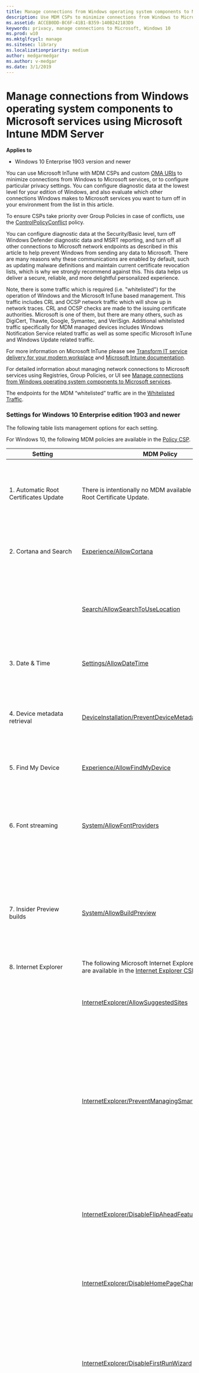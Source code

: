 ```yaml
---
title: Manage connections from Windows operating system components to Microsoft services using Microsoft Intune MDM Server
description: Use MDM CSPs to minimize connections from Windows to Microsoft services, or to configure particular privacy settings.
ms.assetid: ACCEB0DD-BC6F-41B1-B359-140B242183D9
keywords: privacy, manage connections to Microsoft, Windows 10
ms.prod: w10
ms.mktglfcycl: manage
ms.sitesec: library
ms.localizationpriority: medium
author: medgarmedgar
ms.author: v-medgar
ms.date: 3/1/2019
---
```


# Manage connections from Windows operating system components to Microsoft services using Microsoft Intune MDM Server

**Applies to**

-   Windows 10 Enterprise 1903 version and newer

You can use Microsoft InTune with MDM CSPs and custom [OMA URIs](https://docs.microsoft.com/en-us/intune/custom-settings-windows-10) to minimize connections from Windows to Microsoft services, or to configure particular privacy settings. You can configure diagnostic data at the lowest level for your edition of Windows, and also evaluate which other connections Windows makes to Microsoft services you want to turn off in your environment from the list in this article.

To ensure CSPs take priority over Group Policies in case of conflicts, use the [ControlPolicyConflict](https://docs.microsoft.com/en-us/windows/client-management/mdm/policy-csp-controlpolicyconflict) policy.

You can configure diagnostic data at the Security/Basic level, turn off Windows Defender diagnostic data and MSRT reporting, and turn off all other connections to Microsoft network endpoints as described in this article to help prevent Windows from sending any data to Microsoft. There are many reasons why these communications are enabled by default, such as updating malware definitions and maintain current certificate revocation lists, which is why we strongly recommend against this. This data helps us deliver a secure, reliable, and more delightful personalized experience.

Note, there is some traffic which is required (i.e. "whitelisted") for the operation of Windows and the Microsoft InTune based management.  This traffic includes CRL and OCSP network traffic which will show up in network traces. CRL and OCSP checks are made to the issuing certificate authorities. Microsoft is one of them, but there are many others, such as DigiCert, Thawte, Google, Symantec, and VeriSign.  Additional whitelisted traffic specifically for MDM managed devices includes Windows Notification Service related traffic as well as some specific Microsoft InTune and Windows Update related traffic.

For more information on Microsoft InTune please see [Transform IT service delivery for your modern workplace](https://www.microsoft.com/en-us/enterprise-mobility-security/microsoft-intune?rtc=1) and [Microsoft Intune documentation](https://docs.microsoft.com/en-us/intune/).

For detailed information about managing network connections to Microsoft services using Registries, Group Policies, or UI see [Manage connections from Windows operating system components to Microsoft services](https://docs.microsoft.com/en-us/windows/privacy/manage-connections-from-windows-operating-system-components-to-microsoft-services).


The endpoints for the MDM “whitelisted” traffic are in the [Whitelisted Traffic](#bkmk-mdm-whitelist). 


### Settings for Windows 10 Enterprise edition 1903 and newer

The following table lists management options for each setting.

For Windows 10, the following MDM policies are available in the [Policy CSP](https://msdn.microsoft.com/library/windows/hardware/dn904962.aspx).

| Setting | MDM Policy | Description |
| --- | --- | --- |
| 1. Automatic Root Certificates Update | There is intentionally no MDM available for Automatic Root Certificate Update. | This MDM does not exist since it would prevent the operation and management of MDM management of devices.
| 2. Cortana and Search | [Experience/AllowCortana](https://docs.microsoft.com/en-us/windows/client-management/mdm/policy-csp-experience#experience-allowcortana) | Choose whether to let Cortana install and run on the device. **Set to 0 (zero)**
| | [Search/AllowSearchToUseLocation](https://docs.microsoft.com/en-us/windows/client-management/mdm/policy-csp-search#search-allowsearchtouselocation) | Choose whether Cortana and Search can provide location-aware search results. **Set to 0 (zero)**
| 3. Date & Time | [Settings/AllowDateTime](https://docs.microsoft.com/en-us/windows/client-management/mdm/policy-csp-settings#settings-allowdatetime)| Allows the user to change date and time settings.  **Set to 0 (zero)**
| 4. Device metadata retrieval | [DeviceInstallation/PreventDeviceMetadataFromNetwork](https://docs.microsoft.com/en-us/windows/client-management/mdm/policy-csp-deviceinstallation#deviceinstallation-preventdevicemetadatafromnetwork) | Choose whether to prevent Windows from retrieving device metadata from the Internet.  **Set to Enabled**
| 5. Find My Device | [Experience/AllowFindMyDevice](https://docs.microsoft.com/en-us/windows/client-management/mdm/policy-csp-experience#experience-allowfindmydevice)| This policy turns on Find My Device.  **Set to 0  (zero)** 
| 6. Font streaming | [System/AllowFontProviders](https://docs.microsoft.com/en-us/windows/client-management/mdm/policy-csp-system#system-allowfontproviders) | Setting that determines whether Windows is allowed to download fonts and font catalog data from an online font provider. **Set to 0  (zero)** 
| 7. Insider Preview builds | [System/AllowBuildPreview](https://docs.microsoft.com/en-us/windows/client-management/mdm/policy-csp-system#system-allowbuildpreview) | This policy setting determines whether users can access the Insider build controls in the Advanced Options for Windows Update. **Set to 0  (zero)**
| 8. Internet Explorer | The following Microsoft Internet Explorer MDM policies are available in the [Internet Explorer CSP](https://docs.microsoft.com/en-us/windows/client-management/mdm/policy-csp-internetexplorer) | 
| | [InternetExplorer/AllowSuggestedSites](https://docs.microsoft.com/en-us/windows/client-management/mdm/policy-csp-internetexplorer#internetexplorer-allowsuggestedsites) | Recommends websites based on the user’s browsing activity. **Set to Disabled**
| | [InternetExplorer/PreventManagingSmartScreenFilter]( https://docs.microsoft.com/en-us/windows/client-management/mdm/policy-csp-internetexplorer#internetexplorer-preventmanagingsmartscreenfilter) | Prevents the user from managing SmartScreen Filter, which warns the user if the website being visited is known for fraudulent attempts to gather personal information through "phishing," or is known to host malware. **Set to Enabled**
| | [InternetExplorer/DisableFlipAheadFeature]( https://docs.microsoft.com/en-us/windows/client-management/mdm/policy-csp-internetexplorer#internetexplorer-disableflipaheadfeature) | Determines whether a user can swipe across a screen or click Forward to go to the next pre-loaded page of a website. **Set to Enabled**
| | [InternetExplorer/DisableHomePageChange]( https://docs.microsoft.com/en-us/windows/client-management/mdm/policy-csp-internetexplorer#internetexplorer-disablehomepagechange) | Determines whether users can change the default Home Page or not. **Set to Enabled**
| | [InternetExplorer/DisableFirstRunWizard]( https://docs.microsoft.com/en-us/windows/client-management/mdm/policy-csp-internetexplorer#internetexplorer-disablefirstrunwizard) | Prevents Internet Explorer from running the First Run wizard the first time a user starts the browser after installing Internet Explorer or Windows. **Set to Enabled**
| 9. Live Tiles | [Notifications/DisallowTileNotification](https://docs.microsoft.com/en-us/windows/client-management/mdm/policy-csp-notifications)| This policy setting turns off tile notifications. If you enable this policy setting applications and system features will not be able to update their tiles and tile badges in the Start screen.  **Set to Enabled**
| 10. Mail synchronization | [Accounts/AllowMicrosoftAccountConnection](https://docs.microsoft.com/en-us/windows/client-management/mdm/policy-csp-accounts#accounts-allowmicrosoftaccountconnection) | Specifies whether the user is allowed to use an MSA account for non-email related connection authentication and services. **Set to 0 (zero)** 
| 11. Microsoft Account | [Accounts/AllowMicrosoftAccountSignInAssistant](https://docs.microsoft.com/en-us/windows/client-management/mdm/policy-csp-accounts#accounts-allowmicrosoftaccountsigninassistant) | Disable the Microsoft Account Sign-In Assistant. **Set to 0 (zero)** 
| 12. Microsoft Edge | | The following Microsoft Edge MDM policies are available in the [Policy CSP](https://msdn.microsoft.com/library/windows/hardware/dn904962.aspx). For a complete list of the Microsoft Edge policies, see [Available policies for Microsoft Edge](https://docs.microsoft.com/microsoft-edge/deploy/available-policies). 
| | [Browser/AllowAutoFill](https://docs.microsoft.com/en-us/windows/client-management/mdm/policy-csp-browser#browser-allowautofill) | Choose whether employees can use autofill on websites. **Set to 0 (zero)** 
| | [Browser/AllowDoNotTrack](https://docs.microsoft.com/en-us/windows/client-management/mdm/policy-csp-browser#browser-allowdonottrack) | Choose whether employees can send Do Not Track headers. **Set to 0 (zero)** 
| | [Browser/AllowMicrosoftCompatbilityList](https://docs.microsoft.com/en-us/windows/client-management/mdm/policy-csp-browser#browser-allowmicrosoftcompatibilitylist) | Specify the Microsoft compatibility list in Microsoft Edge. **Set to 0 (zero)** 
| | [Browser/AllowPasswordManager](https://docs.microsoft.com/en-us/windows/client-management/mdm/policy-csp-browser#browser-allowpasswordmanager) | Choose whether employees can save passwords locally on their devices. **Set to 0 (zero)** 
| | [Browser/AllowSearchSuggestionsinAddressBar](https://docs.microsoft.com/en-us/windows/client-management/mdm/policy-csp-browser#browser-allowsearchsuggestionsinaddressbar) | Choose whether the Address Bar shows search suggestions. **Set to 0  (zero)** 
| | [Browser/AllowSmartScreen](https://docs.microsoft.com/en-us/windows/client-management/mdm/policy-csp-browser#browser-allowsmartscreen) | Choose whether SmartScreen is turned on or off.  **Set to 0  (zero)** 
| 13. Network Connection Status Indicator | [Connectivity/DisallowNetworkConnectivityActiveTests](https://docs.microsoft.com/en-us/windows/client-management/mdm/policy-csp-connectivity#connectivity-disallownetworkconnectivityactivetests) | Note: After you apply this policy you must restart the device for the policy setting to take effect. **Set to 1 (one)** 
| 14. Offline maps | [AllowOfflineMapsDownloadOverMeteredConnection](https://docs.microsoft.com/en-us/windows/client-management/mdm/policy-csp-maps)|Allows the download and update of map data over metered connections. <br /> **Set to 0 (zero)** 
| | [EnableOfflineMapsAutoUpdate](https://docs.microsoft.com/en-us/windows/client-management/mdm/policy-csp-maps#maps-enableofflinemapsautoupdate)|Disables the automatic download and update of map data. **Set to 0  (zero)** 
| 15. OneDrive | [DisableOneDriveFileSync](https://docs.microsoft.com/en-us/windows/client-management/mdm/policy-csp-system#system-disableonedrivefilesync)| Allows IT Admins to prevent apps and features from working with files on OneDrive. **Set to 1 (one)** 
| 16. Preinstalled apps | N/A | N/A 
| 17. Privacy settings | | Except for the Feedback & Diagnostics page, these settings must be configured for every user account that signs into the PC. 
|   17.1 General | [TextInput/AllowLinguisticDataCollection](https://docs.microsoft.com/en-us/windows/client-management/mdm/policy-csp-textinput#textinput-allowlinguisticdatacollection) | This policy setting controls the ability to send inking and typing data to Microsoft. **Set to 0 (zero)**
|   17.2 Location | [System/AllowLocation](https://docs.microsoft.com/en-us/windows/client-management/mdm/policy-csp-system#system-allowlocation) | Specifies whether to allow app access to the Location service. **Set to 0  (zero)**
|   17.3 Camera | [Camera/AllowCamera](https://docs.microsoft.com/en-us/windows/client-management/mdm/policy-csp-camera#camera-allowcamera) | Disables or enables the camera. **Set to 0  (zero)**
|   17.4 Microphone | [Privacy/LetAppsAccessMicrophone](https://docs.microsoft.com/en-us/windows/client-management/mdm/policy-csp-privacy#privacy-letappsaccessmicrophone) | Specifies whether Windows apps can access the microphone. **Set to 2 (two)**  
|   17.5 Notifications | [Notifications/DisallowCloudNotification](https://docs.microsoft.com/en-us/windows/client-management/mdm/policy-csp-notifications#notifications-disallowcloudnotification) | Turn off notifications network usage.  **DO NOT TURN OFF WNS Notifications if you want manage your device(s) using Microsoft InTune**
| | [Privacy/LetAppsAccessNotifications](https://docs.microsoft.com/en-us/windows/client-management/mdm/policy-csp-privacy#privacy-letappsaccessnotifications) | Specifies whether Windows apps can access notifications. **Set to 2 (two)**  
| | [Settings/Notifications & actions/AllowOnlineTips]( https://docs.microsoft.com/en-us/windows/client-management/mdm/policy-csp-settings#settings-allowonlinetips) | Enables or disables the retrieval of online tips and help for the Settings app. **Set to Disabled**
|   17.6 Speech, Inking, & Typing | [Speech/AllowSpeechModelUpdate](https://docs.microsoft.com/en-us/windows/client-management/mdm/policy-csp-speech#speech-allowspeechmodelupdate) | Specifies whether the device will receive updates to the speech recognition and speech synthesis models.  **Set to 0 (zero)** 
| | [TextInput/AllowLinguisticDataCollection](https://docs.microsoft.com/en-us/windows/client-management/mdm/policy-csp-textinput#textinput-allowlinguisticdatacollection)| This policy setting controls the ability to send inking and typing data to Microsoft  **Set to 0 (zero)** 
|   17.7 Account info | [Privacy/LetAppsAccessAccountInfo](https://docs.microsoft.com/en-us/windows/client-management/mdm/policy-csp-privacy#privacy-letappsaccessaccountinfo) | Specifies whether Windows apps can access account information. **Set to 2 (two)** 
|   17.8 Contacts | [Privacy/LetAppsAccessContacts](https://docs.microsoft.com/en-us/windows/client-management/mdm/policy-csp-privacy#privacy-letappsaccesscontacts) | Specifies whether Windows apps can access contacts. **Set to 2 (two)** 
|   17.9 Calendar | [Privacy/LetAppsAccessCalendar](https://docs.microsoft.com/en-us/windows/client-management/mdm/policy-csp-privacy#privacy-letappsaccesscalendar) | Specifies whether Windows apps can access the calendar. **Set to 2 (two)** 
|   17.10 Call history | [Privacy/LetAppsAccessCallHistory](https://docs.microsoft.com/en-us/windows/client-management/mdm/policy-csp-privacy#privacy-letappsaccesscallhistory) | Specifies whether Windows apps can access account information.**Set to 2 (two)** 
|   17.11 Email | [Privacy/LetAppsAccessEmail](https://docs.microsoft.com/en-us/windows/client-management/mdm/policy-csp-privacy#privacy-letappsaccessemail) | Specifies whether Windows apps can access email. **Set to 2 (two)** 
|   17.12 Messaging | [Privacy/LetAppsAccessMessaging](https://docs.microsoft.com/en-us/windows/client-management/mdm/policy-csp-privacy#privacy-letappsaccessmessaging) | Specifies whether Windows apps can read or send messages (text or MMS). **Set to 2 (two)** 
|   17.13 Phone calls | [Privacy/LetAppsAccessPhone](https://docs.microsoft.com/en-us/windows/client-management/mdm/policy-csp-privacy#privacy-letappsaccessphone) | Specifies whether Windows apps can make phone calls. **Set to 2 (two)** 
|   17.14 Radios | [Privacy/LetAppsAccessRadios](https://docs.microsoft.com/en-us/windows/client-management/mdm/policy-csp-privacy#privacy-letappsaccessradios) | Specifies whether Windows apps have access to control radios. **Set to 2 (two)** 
|   17.15 Other devices | [Privacy/LetAppsSyncWithDevices](https://docs.microsoft.com/en-us/windows/client-management/mdm/policy-csp-privacy#privacy-letappssyncwithdevices) | Specifies whether Windows apps can sync with devices. **Set to 2 (two)** 
| | [Privacy/LetAppsAccessTrustedDevices](https://docs.microsoft.com/en-us/windows/client-management/mdm/policy-csp-privacy#privacy-letappsaccesstrusteddevices) | Specifies whether Windows apps can access trusted devices. **Set to 2 (two)** 
|   17.16 Feedback & diagnostics | [System/AllowTelemetry](https://docs.microsoft.com/en-us/windows/client-management/mdm/policy-csp-system#system-allowtelemetry) | Allow the device to send diagnostic and usage telemetry data, such as Watson. **Set to 0 (zero)** 
|   17.17 Background apps | [Privacy/LetAppsRunInBackground](https://docs.microsoft.com/en-us/windows/client-management/mdm/policy-csp-privacy#privacy-letappsruninbackground) | Specifies whether Windows apps can run in the background. **Set to 2 (two)** 
|   17.18 Motion | [Privacy/LetAppsAccessMotion](https://docs.microsoft.com/en-us/windows/client-management/mdm/policy-csp-privacy#privacy-letappsaccessmotion) | Specifies whether Windows apps can access motion data. **Set to 2 (two)** 
|   17.19 Tasks | [Privacy/LetAppsAccessTasks](https://docs.microsoft.com/en-us/windows/client-management/mdm/policy-csp-privacy#privacy-letappsaccesstasks) | Turn off the ability to choose which apps have access to tasks. **Set to 2 (two)** 
|   17.20 App Diagnostics | [Privacy/LetAppsGetDiagnosticInfo](https://docs.microsoft.com/en-us/windows/client-management/mdm/policy-csp-privacy#privacy-letappsgetdiagnosticinfo) | Force allow, force deny or give user control of apps that can get diagnostic information about other running apps. **Set to 2 (two)** 
| 18. Software Protection Platform | [Licensing/DisallowKMSClientOnlineAVSValidation](https://docs.microsoft.com/en-us/windows/client-management/mdm/policy-csp-licensing#licensing-disallowkmsclientonlineavsvalidation) | Opt out of sending KMS client activation data to Microsoft automatically. **Set to 1 (one)**  
| 19. Storage Health | [Storage/AllowDiskHealthModelUpdates](https://docs.microsoft.com/en-us/windows/client-management/mdm/policy-csp-storage#storage-allowdiskhealthmodelupdates) | Allows disk health model updates. **Set to 0 (zero)** 
| 20. Sync your settings | [Experience/AllowSyncMySettings](https://docs.microsoft.com/en-us/windows/client-management/mdm/policy-csp-experience#experience-allowsyncmysettings) | Control whether your settings are synchronized. **Set to 0 (zero)** 
| 21. Teredo | No MDM needed | Teredo is **Off by default**. Delivery Optimization (DO) can turn on Teredo, but DO itself is turned Off via MDM. 
| 22. Wi-Fi Sense | No MDM needed | Wi-Fi Sense is no longer available from Windows 10 version 1803 and newer. 
| 23. Windows Defender | [Defender/AllowCloudProtection](https://docs.microsoft.com/en-us/windows/client-management/mdm/policy-csp-defender#defender-allowcloudprotection) | Disconnect from the Microsoft Antimalware Protection Service. **Set to 0 (zero)** 
| | [Defender/SubmitSamplesConsent](https://docs.microsoft.com/en-us/windows/client-management/mdm/policy-csp-defender#defender-submitsamplesconsent) | Stop sending file samples back to Microsoft. **Set to 2 (two)** 
|   23.1 Windows Defender Smartscreen | [Browser/AllowSmartScreen](https://docs.microsoft.com/en-us/windows/client-management/mdm/policy-csp-browser#browser-allowsmartscreen) | Disable Windows Defender Smartscreen. **Set to 0 (zero)** 
|   23.2 Windows Defender Smartscreen EnableAppInstallControl | [SmartScreen/EnableAppInstallControl](https://docs.microsoft.com/en-us/windows/client-management/mdm/policy-csp-smartscreen#smartscreen-enableappinstallcontrol) | Controls whether users are allowed to install apps from places other than the Microsoft Store. **Set to 0 (zero)** 
| 24. Windows Media Player | N/A | N/A 
| 25. Windows Spotlight | [Experience/AllowWindowsSpotlight](https://docs.microsoft.com/en-us/windows/client-management/mdm/policy-csp-experience#experience-allowwindowsspotlight) | Disable Windows Spotlight. **Set to 0 (zero)** 
| 26. Microsoft Store | [ApplicationManagement/DisableStoreOriginatedApps](https://docs.microsoft.com/en-us/windows/client-management/mdm/policy-csp-applicationmanagement#applicationmanagement-disablestoreoriginatedapps)| Boolean value that disables the launch of all apps from Microsoft Store that came pre-installed or were downloaded.  **Set to 1 (one)** 
| | [ApplicationManagement/AllowAppStoreAutoUpdate](https://docs.microsoft.com/en-us/windows/client-management/mdm/policy-csp-applicationmanagement#applicationmanagement-allowappstoreautoupdate)| Specifies whether automatic update of apps from Microsoft Store are allowed. **Set to 0 (zero)** 
| 26.1 Apps for websites | [ApplicationDefaults/EnableAppUriHandlers](https://docs.microsoft.com/en-us/windows/client-management/mdm/policy-csp-applicationdefaults#applicationdefaults-enableappurihandlers) | This policy setting determines whether Windows supports web-to-app linking with app URI handlers. **Set to 0 (zero)** 
| 27. Windows Update Delivery Optimization | | The following Delivery Optimization MDM policies are available in the [Policy CSP](https://msdn.microsoft.com/library/windows/hardware/dn904962.aspx). 
| | [DeliveryOptimization/DODownloadMode](https://docs.microsoft.com/en-us/windows/client-management/mdm/policy-csp-deliveryoptimization#deliveryoptimization-dodownloadmode)| Lets you choose where Delivery Optimization gets or sends updates and apps. **Set to 100 (one hundred)** 
| 28. Windows Update | [Update/AllowAutoUpdate](https://docs.microsoft.com/en-us/windows/client-management/mdm/policy-csp-update#update-allowautoupdate) | Control automatic updates. **Set to 5 (five)** 


### <a href="" id="bkmk-mdm-whitelist"></a> Allowed traffic (aka "Whitelisted") for Microsoft InTune / MDM configurations

|**Allowed traffic endpoints** | 
| --- | 
|ctldl.windowsupdate.com|
|cdn.onenote.net|
|r.manage.microsoft.com|
|tile-service.weather.microsoft.com|
|settings-win.data.microsoft.com|
|client.wns.windows.com|
|dm3p.wns.windows.com|
|crl.microsoft.com/pki/crl/*|
|*microsoft.com/pkiops/crl/**|
|activation-v2.sls.microsoft.com/*|
|ocsp.digicert.com/*|



